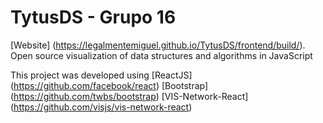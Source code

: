# TytusDS - Grupo 16
[Website] (https://legalmentemiguel.github.io/TytusDS/frontend/build/).
Open source visualization of data structures and algorithms in JavaScript

This project was developed using
[ReactJS] (https://github.com/facebook/react)
[Bootstrap] (https://github.com/twbs/bootstrap)
[VIS-Network-React] (https://github.com/visjs/vis-network-react)